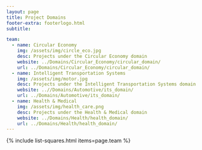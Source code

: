 ```yaml
---
layout: page
title: Project Domains
footer-extra: footerlogo.html
subtitle: 

team:
  - name: Circular Economy
    img: /assets/img/circle_eco.jpg
    desc: Projects under the Circular Economy domain
    website: ../Domains/Circular_Economy/circular_domain/
    url: ../Domains/Circular_Economy/circular_domain/
  - name: Intelligent Transportation Systems
    img: /assets/img/motor.jpg
    desc: Projects under the Intelligent Transportation Systems domain
    website: ..//Domains/Automotive/its_domain/
    url: ../Domains/Automotive/its_domain/
  - name: Health & Medical 
    img: /assets/img/health_care.png
    desc: Projects under the Health & Medical domain
    website: ../Domains/Health/health_domain/
    url: ../Domains/Health/health_domain/
---
```

{% include list-squares.html items=page.team %}
